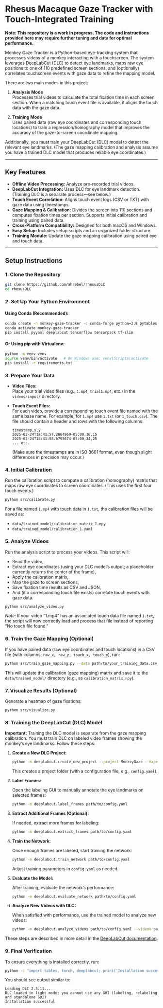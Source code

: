 # Rhesus Macaque Gaze Tracker with Touch-Integrated Training

**Note: This repository is a work in progress. The code and instructions provided here may require further tuning and data for optimal performance.**

Monkey Gaze Tracker is a Python-based eye-tracking system that processes videos of a monkey interacting with a touchscreen. The system leverages DeepLabCut (DLC) to detect eye landmarks, maps raw eye positions to one of 110 predefined screen sections, and (optionally) correlates touchscreen events with gaze data to refine the mapping model.

There are two main modes in this project:

1. **Analysis Mode**  
   Processes trial videos to calculate the total fixation time in each screen section. When a matching touch event file is available, it aligns the touch data with the gaze data.

2. **Training Mode**  
   Uses paired data (raw eye coordinates and corresponding touch locations) to train a regression/homography model that improves the accuracy of the gaze-to-screen coordinate mapping.

Additionally, you must train your DeepLabCut (DLC) model to detect the relevant eye landmarks. (The gaze mapping calibration and analysis assume you have a trained DLC model that produces reliable eye coordinates.)

---

## Key Features

- **Offline Video Processing:** Analyze pre-recorded trial videos.
- **DeepLabCut Integration:** Uses DLC for eye landmark detection. (Training DLC is a separate process—see below.)
- **Touch Event Correlation:** Aligns touch event logs (CSV or TXT) with gaze data using timestamps.
- **Gaze Mapping & Calibration:** Divides the screen into 110 sections and computes fixation times per section. Supports initial calibration and training using paired data.
- **Cross-Platform Compatibility:** Designed for both macOS and Windows.
- **Easy Setup:** Includes setup scripts and an organized folder structure.
- **Training Module:** Update the gaze mapping calibration using paired eye and touch data.

---

## Setup Instructions

### 1. Clone the Repository

```bash
git clone https://github.com/ahrebel/rhesusDLC
cd rhesusDLC
```

### 2. Set Up Your Python Environment

#### Using Conda (Recommended):

```bash
conda create -n monkey-gaze-tracker -c conda-forge python=3.8 pytables hdf5 lzo opencv numpy pandas matplotlib scikit-learn scikit-image scipy tqdm statsmodels
conda activate monkey-gaze-tracker
pip install pyyaml deeplabcut tensorflow tensorpack tf-slim
```

#### Or Using pip with Virtualenv:

```bash
python -m venv venv
source venv/bin/activate   # On Windows use: venv\Scripts\activate
pip install -r requirements.txt
```

### 3. Prepare Your Data

- **Video Files:**  
  Place your trial video files (e.g., `1.mp4`, `trial1.mp4`, etc.) in the `videos/input/` directory.

- **Touch Event Files:**  
  For each video, provide a corresponding touch event file named with the same base name. For example, for `1.mp4` use `1.txt` (or `1_touch.csv`). The file should contain a header and rows with the following columns:

  ```
  timestamp,x,y
  2025-02-24T18:41:57.2864969-05:00,16,15
  2025-02-24T18:41:58.6795674-05:00,34,25
  ... etc.
  ```

  (Make sure the timestamps are in ISO 8601 format, even though slight differences in precision may occur.)

### 4. Initial Calibration

Run the calibration script to compute a calibration (homography) matrix that maps raw eye coordinates to screen coordinates. (This uses the first four touch events.)

```bash
python src/calibrate.py
```

For a file named `1.mp4` with touch data in `1.txt`, the calibration files will be saved as:
- `data/trained_model/calibration_matrix_1.npy`
- `data/trained_model/calibration_1.yaml`

### 5. Analyze Videos

Run the analysis script to process your videos. This script will:
- Read the video,
- Extract eye coordinates (using your DLC model’s output; a placeholder currently returns the center of the frame),
- Apply the calibration matrix,
- Map the gaze to screen sections,
- Save fixation time results as CSV and JSON,
- And (if a corresponding touch file exists) correlate touch events with gaze data.

```bash
python src/analyze_video.py
```

*Note:* If your video “1.mp4” has an associated touch data file named `1.txt`, the script will now correctly load and process that file instead of reporting “No touch file found.”

### 6. Train the Gaze Mapping (Optional)

If you have paired data (raw eye coordinates and touch locations) in a CSV file (with columns: `raw_x, raw_y, touch_x, touch_y`), run:

```bash
python src/train_gaze_mapping.py --data path/to/your_training_data.csv
```

This will update the calibration (gaze mapping) matrix and save it to the `data/trained_model/` directory (e.g., as `calibration_matrix.npy`).

### 7. Visualize Results (Optional)

Generate a heatmap of gaze fixations:

```bash
python src/visualize.py
```

### 8. Training the DeepLabCut (DLC) Model

**Important:** Training the DLC model is separate from the gaze mapping calibration. You must train DLC on labeled video frames showing the monkey’s eye landmarks. Follow these steps:

1. **Create a New DLC Project:**

   ```bash
   python -m deeplabcut.create_new_project --project MonkeyGaze --experimenter YourName --videos path/to/your_video.mp4 --working_directory path/to/your_project_folder
   ```

   This creates a project folder (with a configuration file, e.g., `config.yaml`).

2. **Label Frames:**

   Open the labeling GUI to manually annotate the eye landmarks on selected frames:

   ```bash
   python -m deeplabcut.label_frames path/to/config.yaml
   ```

3. **Extract Additional Frames (Optional):**

   If needed, extract more frames for labeling:

   ```bash
   python -m deeplabcut.extract_frames path/to/config.yaml
   ```

4. **Train the Network:**

   Once enough frames are labeled, start training the network:

   ```bash
   python -m deeplabcut.train_network path/to/config.yaml
   ```

   Adjust training parameters in `config.yaml` as needed.

5. **Evaluate the Model:**

   After training, evaluate the network’s performance:

   ```bash
   python -m deeplabcut.evaluate_network path/to/config.yaml
   ```

6. **Analyze New Videos with DLC:**

   When satisfied with performance, use the trained model to analyze new videos:

   ```bash
   python -m deeplabcut.analyze_videos path/to/config.yaml --videos path/to/new_video.mp4
   ```

These steps are described in more detail in the [DeepLabCut documentation](https://deeplabcut.github.io/DeepLabCut/docs/).

### 9. Final Verification

To ensure everything is installed correctly, run:

```bash
python -c "import tables, torch, deeplabcut; print('Installation successful')"
```

You should see output similar to:

```
Loading DLC 2.3.11...
DLC loaded in light mode; you cannot use any GUI (labeling, relabeling and standalone GUI)
Installation successful
```
